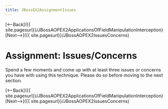 ```yaml
---
title: JBossEX2AssignmentIssues
---
```

[<--Back]({{ site.pagesurl}}/JBossAOPEX2ApplicationsOfFieldManipulationInterception) [Next-->]({{ site.pagesurl}}/JBossAOPEX2IssuesConcerns)

# Assignment: Issues/Concerns
Spend a few moments and come up with at least three issues or concerns you have with using this technique. Please do so before moving to the next section.

[<--Back]({{ site.pagesurl}}/JBossAOPEX2ApplicationsOfFieldManipulationInterception) [Next-->]({{ site.pagesurl}}/JBossAOPEX2IssuesConcerns)
